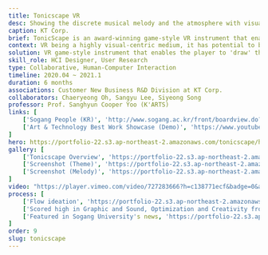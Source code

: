 ```yaml
---
title: Tonicscape VR
desc: Showing the discrete musical melody and the atmosphere with visuals.
caption: KT Corp.
brief: TonicScape is an award-winning game-style VR instrument that enables the player to 'draw' the melody. 
context: VR being a highly visual-centric medium, it has potential to be used as an instrument.
solution: VR game-style instrument that enables the player to 'draw' the melody within background music.
skill_role: HCI Designer, User Research
type: Collaborative, Human-Computer Interaction
timeline: 2020.04 ~ 2021.1
duration: 6 months
associations: Customer New Business R&D Division at KT Corp.
collaborators: Chaeryeong Oh, Sangyu Lee, Siyeong Song
professor: Prof. Sanghyun Cooper Yoo (K'ARTS)
links: [
    ['Sogang People (KR)', 'http://www.sogang.ac.kr/front/boardview.do?bbsConfigFK=58&pkid=526654'], 
    ['Art & Technology Best Work Showcase (Demo)', 'https://www.youtube.com/watch?v=QYP0AGHhPvs']
]
hero: https://portfolio-22.s3.ap-northeast-2.amazonaws.com/tonicscape/hero.jpg
gallery: [
    ['Tonicscape Overview', 'https://portfolio-22.s3.ap-northeast-2.amazonaws.com/tonicscape/g0.jpg'],
    ['Screenshot (Theme)', 'https://portfolio-22.s3.ap-northeast-2.amazonaws.com/tonicscape/g1.jpg'],
    ['Screenshot (Melody)', 'https://portfolio-22.s3.ap-northeast-2.amazonaws.com/tonicscape/g2.jpg']
]
video: "https://player.vimeo.com/video/727283666?h=c138771ecf&badge=0&autopause=0&player_id=0&app_id=58479/embed"                     
process: [
    ['Flow ideation', 'https://portfolio-22.s3.ap-northeast-2.amazonaws.com/tonicscape/p1.jpg'],
    ['Scored high in Graphic and Sound, Optimization and Creativity from KT corp', 'https://portfolio-22.s3.ap-northeast-2.amazonaws.com/tonicscape/p2.jpg'],
    ['Featured in Sogang University's news, 'https://portfolio-22.s3.ap-northeast-2.amazonaws.com/tonicscape/p3.jpg']
]
order: 9
slug: tonicscape
---
```

